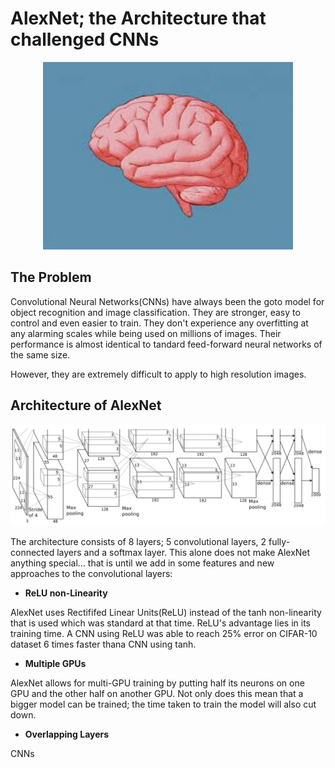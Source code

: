 # AlexNet; the Architecture that challenged CNNs

<div align='center'>
<img src='https://github.com/AngKS/School_Notebook/blob/master/ST1504_Deep_Learning/assets/brain.jpeg?raw=true' width='400' height='300' />
</div>



## The Problem
Convolutional Neural Networks(CNNs) have always been the goto model for object recognition and image classification. They are stronger, easy to control and even easier to train. They don't experience any overfitting at any alarming scales while being used on millions of images. Their performance is almost identical to tandard feed-forward neural networks of the same size.

However, they are extremely difficult to apply to high resolution images.

## Architecture of AlexNet
![Model Architecture](https://github.com/AngKS/School_Notebook/blob/master/ST1504_Deep_Learning/assets/architecture.png?raw=true)

The architecture consists of 8 layers; 5 convolutional layers, 2 fully-connected layers and a softmax layer.
This alone does not make AlexNet anything special... that is until we add in some features and new approaches to the convolutional layers:

- **ReLU non-Linearity**

AlexNet uses Rectififed Linear Units(ReLU) instead of the tanh non-linearity that is used which was standard at that time. ReLU's advantage lies in its training time. A CNN using ReLU was able to reach 25% error on CIFAR-10 dataset 6 times faster thana CNN using tanh.

- **Multiple GPUs**

AlexNet allows for multi-GPU training by putting half its neurons on one GPU and the other half on another GPU. Not only does this mean that a bigger model can be trained; the time taken to train the model will also cut down.

- **Overlapping Layers**

CNNs
